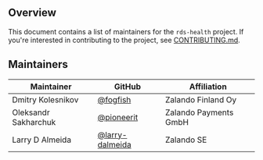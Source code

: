 ## Overview

This document contains a list of maintainers for the `rds-health` project. If you're interested in contributing to the project, see [CONTRIBUTING.md](./CONTRIBUTING.md).

## Maintainers

| Maintainer           | GitHub                                     | Affiliation           |
|----------------------|--------------------------------------------|-----------------------|
| Dmitry Kolesnikov    | [@fogfish](https://github.com/fogfish)     | Zalando Finland Oy    |
| Oleksandr Sakharchuk | [@pioneerit](https://github.com/pioneerit) | Zalando Payments GmbH |
| Larry D Almeida      | [@larry-dalmeida](https://github.com/larry-dalmeida) | Zalando SE |
